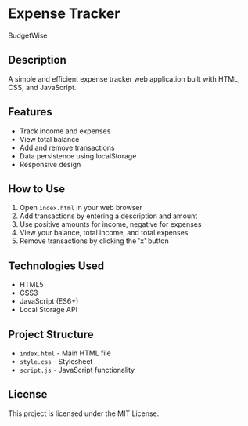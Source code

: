 # Expense Tracker

BudgetWise

## Description

A simple and efficient expense tracker web application built with HTML, CSS, and JavaScript.

## Features

- Track income and expenses
- View total balance
- Add and remove transactions
- Data persistence using localStorage
- Responsive design

## How to Use

1. Open `index.html` in your web browser
2. Add transactions by entering a description and amount
3. Use positive amounts for income, negative for expenses
4. View your balance, total income, and total expenses
5. Remove transactions by clicking the 'x' button

## Technologies Used

- HTML5
- CSS3
- JavaScript (ES6+)
- Local Storage API

## Project Structure

- `index.html` - Main HTML file
- `style.css` - Stylesheet
- `script.js` - JavaScript functionality

## License

This project is licensed under the MIT License.
